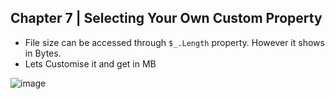 ## Chapter 7 | Selecting Your Own Custom Property

* File size can be accessed through `$_.Length` property. However it shows in Bytes. 
* Lets Customise it and get in MB

![image](https://user-images.githubusercontent.com/13016162/51099363-34fe8580-17f6-11e9-8140-c5fce1c13f8e.png)
